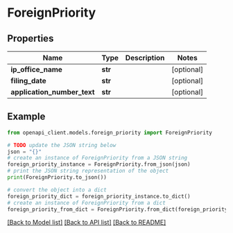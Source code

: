 # ForeignPriority


## Properties

Name | Type | Description | Notes
------------ | ------------- | ------------- | -------------
**ip_office_name** | **str** |  | [optional] 
**filing_date** | **str** |  | [optional] 
**application_number_text** | **str** |  | [optional] 

## Example

```python
from openapi_client.models.foreign_priority import ForeignPriority

# TODO update the JSON string below
json = "{}"
# create an instance of ForeignPriority from a JSON string
foreign_priority_instance = ForeignPriority.from_json(json)
# print the JSON string representation of the object
print(ForeignPriority.to_json())

# convert the object into a dict
foreign_priority_dict = foreign_priority_instance.to_dict()
# create an instance of ForeignPriority from a dict
foreign_priority_from_dict = ForeignPriority.from_dict(foreign_priority_dict)
```
[[Back to Model list]](../README.md#documentation-for-models) [[Back to API list]](../README.md#documentation-for-api-endpoints) [[Back to README]](../README.md)


